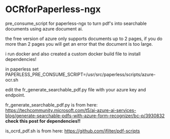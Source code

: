 # OCRforPaperless-ngx
pre_consume_script for paperless-ngx to turn pdf's into searchable documents using azure document ai. 

the free version of azure only supports documents up to 2 pages, if you do more than 2 pages you will get an error that the document is too large.

i run docker and also created a custom docker build file to install dependencies!


in paperless set
PAPERLESS_PRE_CONSUME_SCRIPT=/usr/src/paperless/scripts/azure-ocr.sh

edit the fr_generate_searchable_pdf.py file with your azure key and endpoint.

fr_generate_searchable_pdf.py is from here:
https://techcommunity.microsoft.com/t5/ai-azure-ai-services-blog/generate-searchable-pdfs-with-azure-form-recognizer/bc-p/3930832
**check this post for dependencies!!**

is_ocrd_pdf.sh is from here:
https://github.com/jfilter/pdf-scripts
